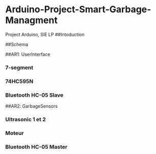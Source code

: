 # Arduino-Project-Smart-Garbage-Managment
Project Arduino, SIE LP
##Intoduction



##Schema


##AR1: UserInterface
### 7-segment
### 74HC595N
### Bluetooth HC-05 Slave

##AR2: GarbageSensors 
### Ultrasonic 1 et 2 
### Moteur
### Bluetooth HC-05 Master
